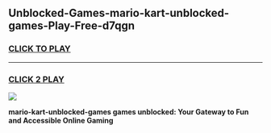 
## Unblocked-Games-mario-kart-unblocked-games-Play-Free-d7qgn
<h3>
<a href="https://premium76.site?title=mario-kart-unblocked-games&ref=09A">CLICK TO PLAY</a></h3>
<hr>

<h3>
<a href="https://premium76.site?title=mario-kart-unblocked-games&ref=09A">CLICK 2 PLAY</a>
  
</h3>

<a href="https://premium76.site?title=mario-kart-unblocked-games&ref=09A"><img src="https://clearcache.store/games.png"></a>


**mario-kart-unblocked-games games unblocked: Your Gateway to Fun and Accessible Online Gaming**
